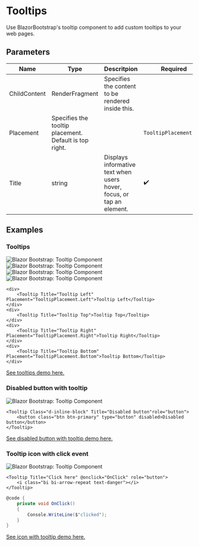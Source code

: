 ﻿---
sidebar_label: Tooltips
sidebar_position: 14
---

# Tooltips

Use BlazorBootstrap's tooltip component to add custom tooltips to your web pages.

## Parameters

| Name | Type | Descritpion | Required | Default |
|--|--|--|--|--|
| ChildContent | RenderFragment | Specifies the content to be rendered inside this. | | |
| Placement | Specifies the tooltip placement. Default is top right. | | `TooltipPlacement.Top` |
| Title | string | Displays informative text when users hover, focus, or tap an element. | ✔️ | |

## Examples

### Tooltips

<div>
    <img src="https://i.imgur.com/uqvqb2i.jpg" alt="Blazor Bootstrap: Tooltip Component" />
</div>

<div>
    <img src="https://i.imgur.com/ZHLTCvX.jpg" alt="Blazor Bootstrap: Tooltip Component" />
</div>

<div>
    <img src="https://i.imgur.com/jwJUhkV.jpg" alt="Blazor Bootstrap: Tooltip Component" />
</div>

<div>
    <img src="https://i.imgur.com/T2YMw9p.jpg" alt="Blazor Bootstrap: Tooltip Component" />
</div>

```cshtml
<div>
    <Tooltip Title="Tooltip Left" Placement="TooltipPlacement.Left">Tooltip Left</Tooltip>
</div>
<div>
    <Tooltip Title="Tooltip Top">Tooltip Top</Tooltip>
</div>
<div>
    <Tooltip Title="Tooltip Right" Placement="TooltipPlacement.Right">Tooltip Right</Tooltip>
</div>
<div>
    <Tooltip Title="Tooltip Bottom" Placement="TooltipPlacement.Bottom">Tooltip Bottom</Tooltip>
</div>
```

[See tooltips demo here.](https://demos.getblazorbootstrap.com/tooltips#examples)

### Disabled button with tooltip

<img src="https://i.imgur.com/PGlmZS3.jpg" alt="Blazor Bootstrap: Tooltip Component" />

```cshtml
<Tooltip Class="d-inline-block" Title="Disabled button"role="button">
    <button class="btn btn-primary" type="button" disabled>Disabled button</button>
</Tooltip>
```

[See disabled button with tooltip demo here.](https://demos.getblazorbootstrap.com/tooltips#disabled-button-with-tootip)

### Tooltip icon with click event

<img src="https://i.imgur.com/D3FrZba.jpg" alt="Blazor Bootstrap: Tooltip Component" />

```cshtml
<Tooltip Title="Click here" @onclick="OnClick" role="button">
    <i class="bi bi-arrow-repeat text-danger"></i>
</Tooltip>
```

```cs
@code {
    private void OnClick()
    {
        Console.WriteLine($"clicked");
    }
}
```

[See icon with tooltip demo here.](https://demos.getblazorbootstrap.com/tooltips#icon-with-click-event)